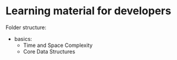 # Learning material for developers

Folder structure:
- basics:
  - Time and Space Complexity
  - Core Data Structures  
